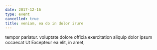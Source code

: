 ```yaml
---
date: 2017-12-16
type: event
cancelled: true
title: veniam, ea do in dolor irure
---
```

tempor pariatur. voluptate dolore officia exercitation aliquip dolor ipsum occaecat Ut Excepteur ea elit, in amet,